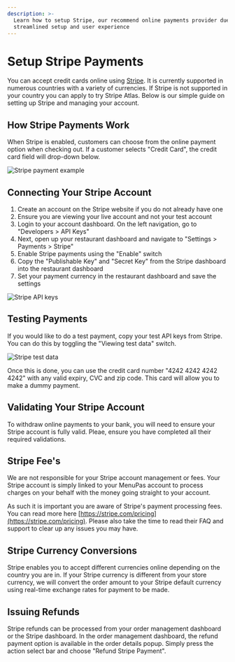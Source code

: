 ```yaml
---
description: >-
  Learn how to setup Stripe, our recommend online payments provider due to their
  streamlined setup and user experience
---
```


# Setup Stripe Payments

You can accept credit cards online using [Stripe](https://stripe.com/). It is currently supported in numerous countries with a variety of currencies. If Stripe is not supported in your country you can apply to try Stripe Atlas. Below is our simple guide on setting up Stripe and managing your account.

## How Stripe Payments Work

When Stripe is enabled, customers can choose from the online payment option when checking out. If a customer selects "Credit Card", the credit card field will drop-down below.

![Stripe payment example](https://storage.crisp.chat/users/helpdesk/website/e903fdb8557a9800/image_16wk7ks.png)

## Connecting Your Stripe Account

1. Create an account on the Stripe website if you do not already have one
2. Ensure you are viewing your live account and not your test account 
3. Login to your account dashboard. On the left navigation, go to "Developers &gt; API Keys"
4. Next, open up your restaurant dashboard and navigate to "Settings &gt; Payments &gt; Stripe"
5. Enable Stripe payments using the "Enable" switch
6. Copy the "Publishable Key" and "Secret Key" from the Stripe dashboard into the restaurant dashboard
7. Set your payment currency in the restaurant dashboard and save the settings

![Stripe API keys](https://storage.crisp.chat/users/helpdesk/website/e903fdb8557a9800/image_4cpfy8.png)

## Testing Payments

If you would like to do a test payment, copy your test API keys from Stripe. You can do this by toggling the "Viewing test data" switch.

![Stripe test data](https://storage.crisp.chat/users/helpdesk/website/e903fdb8557a9800/image_1bjx53a.png)

Once this is done, you can use the credit card number "4242 4242 4242 4242" with any valid expiry, CVC and zip code. This card will allow you to make a dummy payment.

## Validating Your Stripe Account

To withdraw online payments to your bank, you will need to ensure your Stripe account is fully valid. Pleae, ensure you have completed all their required validations.

## Stripe Fee's

We are not responsible for your Stripe account management or fees. Your Stripe account is simply linked to your MenuPas account to process charges on your behalf with the money going straight to your account.

As such it is important you are aware of Stripe's payment processing fees. You can read more here [https://stripe.com/pricing](https://stripe.com/pricing). Please also take the time to read their FAQ and support to clear up any issues you may have.

## Stripe Currency Conversions

Stripe enables you to accept different currencies online depending on the country you are in. If your Stripe currency is different from your store currency, we will convert the order amount to your Stripe default currency using real-time exchange rates for payment to be made.

## Issuing Refunds

Stripe refunds can be processed from your order management dashboard or the Stripe dashboard. In the order management dashboard, the refund payment option is available in the order details popup. Simply press the action select bar and choose "Refund Stripe Payment".

